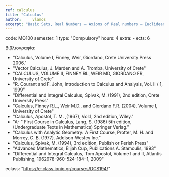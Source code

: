 ```yaml
---
ref: calculus
title: "Calculus"
author: 	vlamos
excerpt: "Basic Sets, Real Numbers – Axioms of Real numbers – Euclidean spaces, Sequences, Monotony, Subsequence, Convergence, Numerical Series, Convergence Criteria: Absolute and Relative Convergence, Telescopic Series, Limit, Continuity, Derivative, Basic Theorems of Differential Calculus, Convexity, Taylor Theorem, Taylor Series, Power series, Integral, Beta and Gamma Functions, Applications of Integrals, Differential Equations, Functions of several Variables,  Limit and Continuity – Partial Derivative, Extrema, Completion, Multiple Integration, Change of Variables, Fourier Theory, FFT."
---
```


code: ΜΘ100
semester: 1
type: "Compulsory"
hours: 4
extra: -
ects: 6

Βιβλιογραφία: 
 - "Calculus, Volume I, Finney, Weir, Giordano, Crete University Press 2006."
 - "Vector Calculus, J. Marden and A. Tromba, University of Crete"
 - "CALCULUS, VOLUME II, FINNEY RL, WEIR MD, GIORDANO FR, University of Crete"
 - "R. Courant and F. John, Introduction to Calculus and Analysis, Vol. II / 1, 1999"
 - "Differential and Integral Calculus, Spivak, M. (1991), 2nd edition, Crete University Press"
 - "Calculus, Finney R.L., Weir M.D., and Giordano F.R. (2004). Volume I, University of Crete"
 - "Calculus, Apostol, T. M. ,(1967), Vol.1, 2nd edition, Wiley."
 - "A- " First Course in Calculus, Lang, S. (1986) 5th edition, (Undergraduate Texts in Mathematics) Springer Verlag."
 - "Calculus with Analytic Geometry: A First Course, Protter, M. H. and Morrey, C. B. (1977). Addison-Wesley Inc."
 - "Calculus, Spivak, M. (1994), 3rd edition, Publish or Perish Press"
 - "Advanced Mathematics, Elijah Cup, Publications A. Stamoulis, 1993"
 - "Differential and Integral Calculus, Tom Apostol, Volume I and II, Atlantis Publishing, 1962978-960-524-184-1, 2009"
  
eclass: "https://e-class.ionio.gr/courses/DCS194/"

